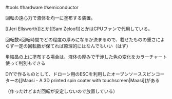 #tools #hardware #semiconductor 

回転の遠心力で液体を均一に塗布する装置。

[[Jeri Ellsworth]]とか[[Sam Zeloof]]とかはCPUファンで代用している。

回転数x回転時間でどの程度の厚みになるか決まるので、載せたものの重さによらず一定の回転数が保てれば原理的にはなんでもいい（はず）

単結晶の上に塗布する場合は、液体の厚みで干渉した色の変化をカラーチャート使って判別もできる

DIYで作るものとして、ドローン用のESCを利用したオープンソーススピンコーターの[[Maasi - A 3D printed spin coater with touchscreen|Maasi]]がある

（作ったけどまだ回転が安定しないので放置している）
